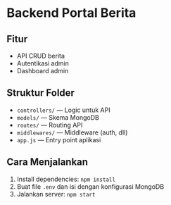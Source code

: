 # Backend Portal Berita

## Fitur
- API CRUD berita
- Autentikasi admin
- Dashboard admin

## Struktur Folder
- `controllers/` — Logic untuk API
- `models/` — Skema MongoDB
- `routes/` — Routing API
- `middlewares/` — Middleware (auth, dll)
- `app.js` — Entry point aplikasi

## Cara Menjalankan
1. Install dependencies: `npm install`
2. Buat file `.env` dan isi dengan konfigurasi MongoDB
3. Jalankan server: `npm start` 